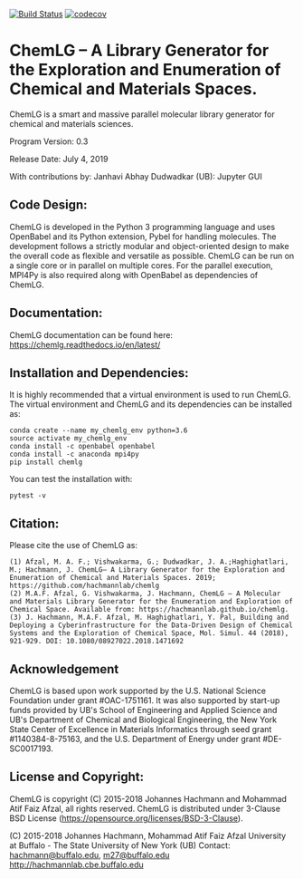 [![Build Status](https://travis-ci.org/hachmannlab/chemlg.svg?branch=master)](https://travis-ci.org/hachmannlab/chemlg)
[![codecov](https://codecov.io/gh/hachmannlab/chemlg/branch/master/graph/badge.svg)](https://codecov.io/gh/hachmannlab/chemlg)
# ChemLG – A Library Generator for the Exploration and Enumeration of Chemical and Materials Spaces.
ChemLG is a smart and massive parallel molecular library generator for chemical and materials sciences.

Program Version: 0.3

Release Date: July 4, 2019

With contributions by:
Janhavi Abhay Dudwadkar (UB): Jupyter GUI

## Code Design:
ChemLG is developed in the Python 3 programming language and uses OpenBabel and its Python extension, Pybel for handling molecules. The development follows a strictly modular and object-oriented design to make the overall code as flexible and versatile as possible. ChemLG can be run on a single core or in parallel on multiple cores. For the parallel execution, MPI4Py is also required along with OpenBabel as dependencies of ChemLG.

## Documentation:
ChemLG documentation can be found here: https://chemlg.readthedocs.io/en/latest/

## Installation and Dependencies:
It is highly recommended that a virtual environment is used to run ChemLG. The virtual environment and ChemLG and its dependencies can be installed as:


    conda create --name my_chemlg_env python=3.6
    source activate my_chemlg_env
    conda install -c openbabel openbabel
    conda install -c anaconda mpi4py
    pip install chemlg

You can test the installation with:

    pytest -v



## Citation:
Please cite the use of ChemLG as:


    (1) Afzal, M. A. F.; Vishwakarma, G.; Dudwadkar, J. A.;Haghighatlari, M.; Hachmann, J. ChemLG– A Library Generator for the Exploration and Enumeration of Chemical and Materials Spaces. 2019; https://github.com/hachmannlab/chemlg
    (2) M.A.F. Afzal, G. Vishwakarma, J. Hachmann, ChemLG – A Molecular and Materials Library Generator for the Enumeration and Exploration of Chemical Space. Available from: https://hachmannlab.github.io/chemlg. 
    (3) J. Hachmann, M.A.F. Afzal, M. Haghighatlari, Y. Pal, Building and Deploying a Cyberinfrastructure for the Data-Driven Design of Chemical Systems and the Exploration of Chemical Space, Mol. Simul. 44 (2018), 921-929. DOI: 10.1080/08927022.2018.1471692

## Acknowledgement
ChemLG is based upon work supported by the U.S. National Science Foundation under grant #OAC-1751161. It was also supported by start-up funds provided by UB's School of Engineering and Applied Science and UB's Department of Chemical and Biological Engineering, the New York State Center of Excellence in Materials Informatics through seed grant #1140384-8-75163, and the U.S. Department of Energy under grant #DE-SC0017193.

## License and Copyright:
ChemLG is copyright (C) 2015-2018 Johannes Hachmann and Mohammad Atif Faiz Afzal, all rights reserved. 
ChemLG is distributed under 3-Clause BSD License (https://opensource.org/licenses/BSD-3-Clause).

(C) 2015-2018 Johannes Hachmann, Mohammad Atif Faiz Afzal
University at Buffalo - The State University of New York (UB)
Contact: hachmann@buffalo.edu, m27@buffalo.edu
http://hachmannlab.cbe.buffalo.edu
